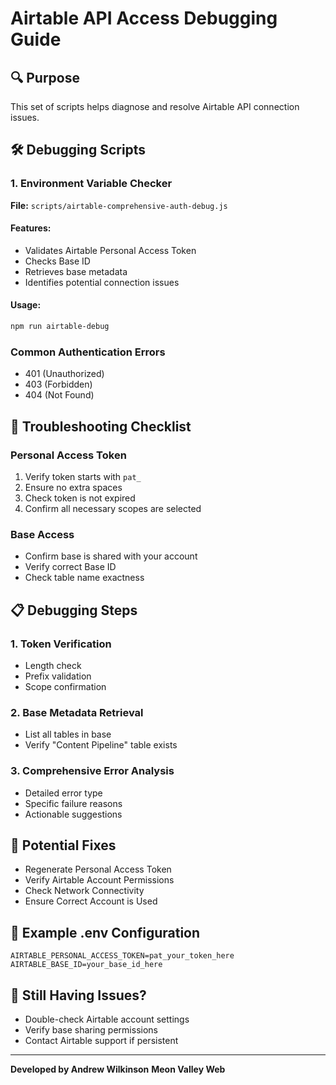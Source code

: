 # Airtable API Access Debugging Guide

## 🔍 Purpose
This set of scripts helps diagnose and resolve Airtable API connection issues.

## 🛠 Debugging Scripts

### 1. Environment Variable Checker
**File:** `scripts/airtable-comprehensive-auth-debug.js`

#### Features:
- Validates Airtable Personal Access Token
- Checks Base ID
- Retrieves base metadata
- Identifies potential connection issues

#### Usage:
```bash
npm run airtable-debug
```

### Common Authentication Errors
- 401 (Unauthorized)
- 403 (Forbidden)
- 404 (Not Found)

## 🚨 Troubleshooting Checklist

### Personal Access Token
1. Verify token starts with `pat_`
2. Ensure no extra spaces
3. Check token is not expired
4. Confirm all necessary scopes are selected

### Base Access
- Confirm base is shared with your account
- Verify correct Base ID
- Check table name exactness

## 📋 Debugging Steps

### 1. Token Verification
- Length check
- Prefix validation
- Scope confirmation

### 2. Base Metadata Retrieval
- List all tables in base
- Verify "Content Pipeline" table exists

### 3. Comprehensive Error Analysis
- Detailed error type
- Specific failure reasons
- Actionable suggestions

## 🔧 Potential Fixes
- Regenerate Personal Access Token
- Verify Airtable Account Permissions
- Check Network Connectivity
- Ensure Correct Account is Used

## 📝 Example .env Configuration
```
AIRTABLE_PERSONAL_ACCESS_TOKEN=pat_your_token_here
AIRTABLE_BASE_ID=your_base_id_here
```

## 🤔 Still Having Issues?
- Double-check Airtable account settings
- Verify base sharing permissions
- Contact Airtable support if persistent

---

**Developed by Andrew Wilkinson**
**Meon Valley Web**
